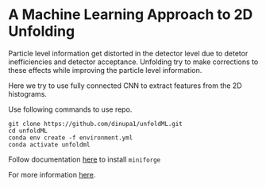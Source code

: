 # A Machine Learning Approach to 2D Unfolding


Particle level information get distorted in the detector level due to detetor inefficiencies and detector acceptance. Unfolding try to make corrections to these effects while improving the particle level information.


Here we try to use fully connected CNN to extract features from the 2D histograms.


Use following commands to use repo.

```
git clone https://github.com/dinupa1/unfoldML.git
cd unfoldML
conda env create -f environment.yml
conda activate unfoldml
```

Follow documentation [here](https://github.com/conda-forge/miniforge) to install `miniforge`

For more information [here](slides/05_feb_2023.tex).
